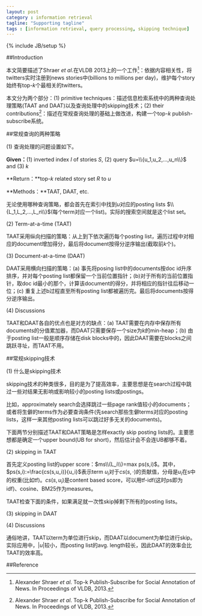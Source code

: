 ```yaml
---
layout: post
category : information retrieval
tagline: "Supporting tagline"
tags : [information retrieval, query processing, skipping technique]
---
```

{% include JB/setup %}

##Introduction

本文简要描述了Shraer $et\ al.$在VLDB 2013上的一个工作[^1]：依据内容相关性，将twitters实时注册到news stories中(billions to millions per day)，维护每个story始终有top-$k$个最相关的twitters。

本文分为两个部分：(1) primitive techniques：描述信息检索系统中的两种查询处理策略(TAAT and DAAT)以及查询处理中的skipping技术；(2) their contributions[^1]：描述在常规查询处理的基础上做改进，构建一个top-$k$ publish-subscribe系统。

##常规查询的两种策略

(1) 查询处理的问题设置如下。

**Given：**(1) inverted index $I$ of stories $S$, (2) query $u=\\{u_1,u_2,...,u_n\\}$ and (3) $k$

**Return：**top-$k$ related story set $R$ to $u$

**Methods：**TAAT, DAAT, etc.

无论使用哪种查询策略，都会首先在索引中找到$u$对应的posting lists $\\{L_1,L_2,...,L_n\\}$(每个term对应一个list)。实际的搜索空间就是这个list set。

(2) Term-at-a-time (TAAT)

TAAT采用纵向扫描的策略：从上到下依次遍历每个posting list，遍历过程中对相应的document增加得分，最后将document按得分逆序输出(截取前$k$个)。

(3) Document-at-a-time (DAAT)

DAAT采用横向扫描的策略：(a) 事先将posing list中的documents按doc id升序排序，并对每个posting list都保留一个当前位置指针；(b)对于所有的当前位置指针，取doc id最小的那个，计算该document的得分，并将相应的指针往后移动一位；(c) 重复上述b过程直至所有posting list都被遍历完。最后将documents按得分逆序输出。

(4) Discussions

TAAT和DAAT各自的优点也是对方的缺点：(a) TAAT需要在内存中保存所有documents的分值累加器，而DAAT只需要保存一个size为$k$的min-heap；(b) 由于posting list一般是顺序存储在disk blocks中的，因此DAAT需要在blocks之间跳跃寻址，而TAAT不用。

##常规skipping技术

(1) 什么是skipping技术

skipping技术的种类很多，目的是为了提高效率，主要思想是在search过程中跳过一些对结果无影响或影响较小的posting lists或postings。

比如，approximately search会选择跳过一些page rank值较小的documents；或者将生僻的terms作为必要查询条件(先search那些生僻terms对应的posting lists，这样一来其他posting lists可以跳过好多无关的documents)。

下面两节分别描述TAAT和DAAT策略是怎样exactly skip posting lists的。主要思想都是确定一个upper bound(UB for short)，然后估计会不会连UB都够不着。

(2) skipping in TAAT

首先定义posting list的upper score：$ms\\(L_i\\)=max ps(s,i)$。其中，$ps(s,i):=\frac{cs(s,u_i)}{u_i}$表示term $u_i$对于$cs(s,\cdot)$的贡献值，分母是$u_i$在s中的权重(比如tf)。$cs(s,u_i)$是content based score，可以用tf-idf(这时ps即为idf)、cosine、BM25作为measures。

TAAT检查下面的条件，如果满足就一次性skip掉剩下所有的posting lists。

(3) skipping in DAAT

(4) Discussions

通俗地讲，TAAT以term为单位进行skip，而DAAT以document为单位进行skip。实际应用中，$|u|$较小，而posting list的avg. length较长，因此DAAT的效率会比TAAT的效率高。

##Reference

[^1]: Alexander Shraer $et\ al.$ Top-k Publish-Subscribe for Social Annotation of News. In Proceedings of VLDB, 2013.